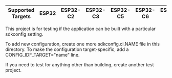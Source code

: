 | Supported Targets | ESP32 | ESP32-C2 | ESP32-C3 | ESP32-C5 | ESP32-C6 | ESP32-H2 | ESP32-P4 | ESP32-S2 | ESP32-S3 |
| ----------------- | ----- | -------- | -------- | -------- | -------- | -------- | -------- | -------- | -------- |

This project is for testing if the application can be built with a particular sdkconfig setting.

To add new configuration, create one more sdkconfig.ci.NAME file in this directory.
To make the configuration target-specific, add a CONFIG_IDF_TARGET="name" line.

If you need to test for anything other than building, create another test project.
